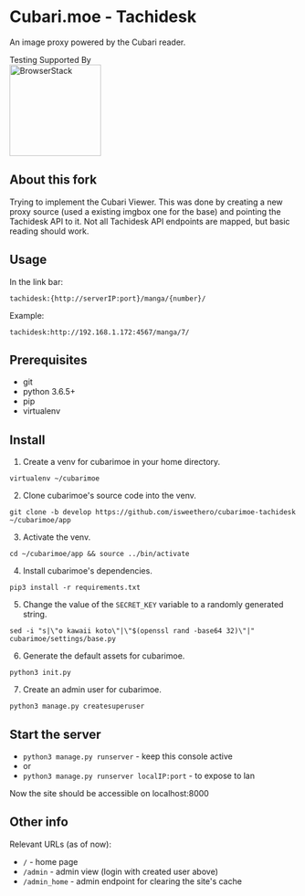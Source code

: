 # Cubari.moe - Tachidesk
An image proxy powered by the Cubari reader.

Testing Supported By<br/>
<img width="160" src="http://foundation.zurb.com/sites/docs/assets/img/logos/browser-stack.svg" alt="BrowserStack"/>

## About this fork
Trying to implement the Cubari Viewer. This was done by creating a new proxy source (used a existing imgbox one for the base) and pointing the Tachidesk API to it. Not all Tachidesk API endpoints are mapped, but basic reading should work.

## Usage
In the link bar:
```
tachidesk:{http://serverIP:port}/manga/{number}/
```
Example:
```
tachidesk:http://192.168.1.172:4567/manga/7/
```

## Prerequisites 
- git
- python 3.6.5+
- pip
- virtualenv

## Install
1. Create a venv for cubarimoe in your home directory.
```
virtualenv ~/cubarimoe
```

2. Clone cubarimoe's source code into the venv.
```
git clone -b develop https://github.com/isweethero/cubarimoe-tachidesk ~/cubarimoe/app
```

3. Activate the venv.
```
cd ~/cubarimoe/app && source ../bin/activate
```

4. Install cubarimoe's dependencies.
```
pip3 install -r requirements.txt
```

5. Change the value of the `SECRET_KEY` variable to a randomly generated string.
```
sed -i "s|\"o kawaii koto\"|\"$(openssl rand -base64 32)\"|" cubarimoe/settings/base.py
```

6. Generate the default assets for cubarimoe.
```
python3 init.py
```

7. Create an admin user for cubarimoe.
```
python3 manage.py createsuperuser
```

## Start the server
-  `python3 manage.py runserver` - keep this console active
- or
-  `python3 manage.py runserver localIP:port` - to expose to lan

Now the site should be accessible on localhost:8000

## Other info
Relevant URLs (as of now): 

- `/` - home page
- `/admin` - admin view (login with created user above)
- `/admin_home` - admin endpoint for clearing the site's cache
